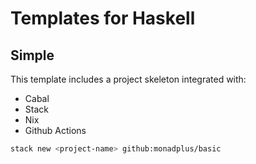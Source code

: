 # Templates for Haskell

## Simple

This template includes a project skeleton integrated with:
- Cabal
- Stack
- Nix
- Github Actions

```bash
stack new <project-name> github:monadplus/basic
```
